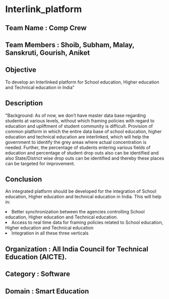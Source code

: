 # Interlink_platform
## Team Name : Comp Crew 
## Team Members : Shoib, Subham, Malay, Sanskruti, Gourish, Aniket
## Objective
To develop an Interlinked platform for School education, Higher education and Technical education in India"
## Description
"Background: As of now, we don’t have master data base regarding students at various levels, without which framing policies with regard to education and upliftment of student community is difficult. Provision of common platform in which the entire data base of school education, higher education and technical education are interlinked, which will help the government to identify the grey areas where actual concentration is needed. Further, the percentage of students entering various fields of education and percentage of student drop outs also can be identified and also State/District wise drop outs can be identified and thereby these places can be targeted for improvement.
## Conclusion 
An integrated platform should be developed for the integration of School education, Higher education and technical education in India. This will help in: 
<li>Better synchronization between the agencies controlling School education, Higher education and Technical education.</li> 
<li>Access to real time data for framing policies related to School education, Higher education and Technical education </li>
<li> Integration in all these three verticals </li>

## Organization : All India Council for Technical Education (AICTE).
## Category : Software
## Domain : Smart Education

